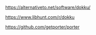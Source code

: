 
https://alternativeto.net/software/dokku/

https://www.libhunt.com/r/dokku

https://github.com/getporter/porter